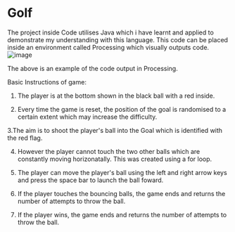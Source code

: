 # Golf
The project inside Code utilises Java which i have learnt and applied to demonstrate my understanding with this language. This code can be placed inside an environment called Processing which visually outputs code. 
![image](https://user-images.githubusercontent.com/87748587/131962558-0b13ca76-96fd-4789-ab46-ed6278779ff3.png)

The above is an example of the code output in Processing. 

Basic Instructions of game: 

1. The player is at the bottom shown in the black ball with a red inside. 

2. Every time the game is reset, the position of the goal is randomised to a certain extent which may increase the difficulty.

3.The aim is to shoot the player's ball into the Goal which is identified with the red flag. 

4. However the player cannot touch the two other balls which are constantly moving horizonatally. This was created using a for loop. 

5. The player can move the player's ball using the left and right arrow keys and press the space bar to launch the ball foward. 

6. If the player touches the bouncing balls, the game ends and returns the number of attempts to throw the ball. 

7. If the player wins, the game ends and returns the number of attempts to throw the ball.  
